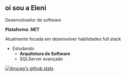 ## oi sou a Eleni 
Desenvolvedor de software

**Plataforma .NET**

Atualmente focada em desenvolver habilidades full stack

- Estudando
  - **Arquitetura de Software**
  - SQLServer avançado

[![Anurag's github stats](https://github-readme-stats.vercel.app/api?username=elenibortoletto)](https://github.com/elenibortoletto/github-readme-stats)

